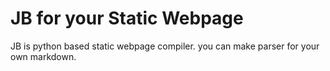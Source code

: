 # JB for your Static Webpage

JB is python based static webpage compiler.
you can make parser for your own markdown.

